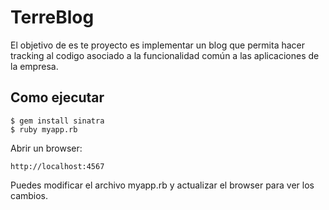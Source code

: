 TerreBlog
=========

El objetivo de es te proyecto es implementar un blog que permita hacer tracking al codigo asociado a la funcionalidad común a las aplicaciones de la empresa.

## Como ejecutar

	$ gem install sinatra
	$ ruby myapp.rb

Abrir un browser:
	
	http://localhost:4567

Puedes modificar el archivo myapp.rb y actualizar el browser para ver los cambios.